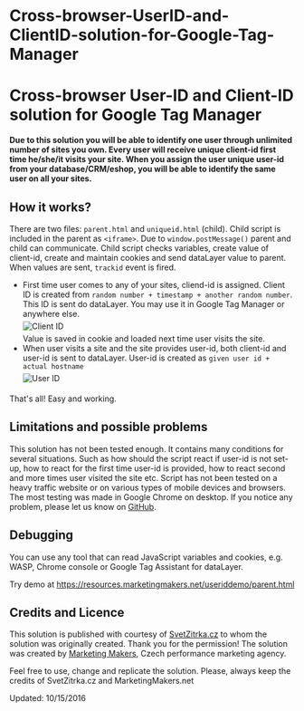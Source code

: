 # Cross-browser-UserID-and-ClientID-solution-for-Google-Tag-Manager
<h1>Cross-browser User-ID and Client-ID solution for Google Tag Manager</h1>
<p><strong> Due to this solution you will be able to identify one user through unlimited number of sites you own. Every user will receive unique client-id first time he/she/it visits your site. When you assign the user unique user-id from your database/CRM/eshop, you will be able to identify the same user on all your sites. </strong></p>

<h2>How it works?</h2>
<p>There are two files: <code>parent.html</code> and <code>uniqueid.html</code> (child). Child script is included in the parent as <code>&lt;iframe&gt;</code>. Due to <code>window.postMessage()</code> parent and child can communicate. Child script checks variables, create value of client-id, create and maintain cookies and send dataLayer value to parent. When values are sent, <code>trackid</code> event is fired.</p> 
 <ul>
   <li>First time user comes to any of your sites, cliend-id is assigned. Client ID is created from <code>random number + timestamp + another random number</code>. This ID is sent do dataLayer. You may use it in Google Tag Manager or anywhere else.  <br />
 <img src="https://resources.marketingmakers.net/useriddemo/only_clientid.png" alt="Client ID" style="margin: 5px 0;" /> <br />
  Value is saved in cookie and loaded next time user visits the site.       </li>
   <li>When user visits a site and the site provides user-id, both client-id and user-id is sent to dataLayer. User-id is created as <code>given user id + actual hostname</code><br /> 
  <img src="https://resources.marketingmakers.net/useriddemo/user_id.png" alt="User ID" style="margin: 5px 0;"  /></li>
</ul>
<p>That's all! Easy and working.</p>

<h2>Limitations and possible problems</h2>
<p>This solution has not been tested enough. It contains many conditions for several situations. Such as how should the script react if user-id is not set-up, how to react for the first time user-id is provided, how to react second and more times user visited the site etc. Script has not been tested on a heavy traffic website or on various types of mobile devices and browsers. The most testing was made in Google Chrome on desktop. If you notice any problem, please let us know on <a href="https://github.com/marketingmakers/Cross-browser-UserID-and-ClientID-solution-for-Google-Tag-Manager" rel="nofollow" target="_blank">GitHub</a>.</p>

<h2>Debugging</h2>
<p>You can use any tool that can read JavaScript variables and cookies, e.g. WASP, Chrome console or Google Tag Assistant for dataLayer. </p>

<p>Try demo at <a href="https://resources.marketingmakers.net/useriddemo/parent.html" target="_blank">https://resources.marketingmakers.net/useriddemo/parent.html</a></p>

<h2>Credits and Licence</h2> 
<p>This solution is published with courtesy of <a href="https://www.svetzitrka.cz/" title="Go to website" target="_blank">SvetZitrka.cz</a> to whom the solution was originally created. Thank you for the permission! The solution was created by <a href="https://MarketingMakers.net" title="Go to website" target="_blank">Marketing Makers</a>, Czech performance marketing agency.</p>
<p>Feel free to use, change and replicate the solution. Please, always keep the credits of SvetZitrka.cz and MarketingMakers.net</p>

<p>Updated: 10/15/2016</p>
